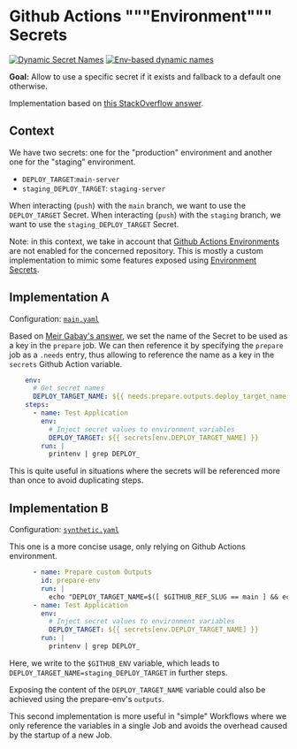 # Github Actions """Environment""" Secrets

[![Dynamic Secret Names](https://github.com/tbobm/gh-test-secret-management/actions/workflows/main.yaml/badge.svg)](https://github.com/tbobm/gh-test-secret-management/actions/workflows/main.yaml) [![Env-based dynamic names](https://github.com/tbobm/gh-test-secret-management/actions/workflows/synthetic.yaml/badge.svg)](https://github.com/tbobm/gh-test-secret-management/actions/workflows/synthetic.yaml)

**Goal:** Allow to use a specific secret if it exists and fallback to a default one otherwise.

Implementation based on [this StackOverflow answer][so-answer].

[so-answer]: https://stackoverflow.com/questions/61255989/dynamically-retrieve-github-actions-secret/61272209#61272209

## Context

We have two secrets: one for the "production" environment and another one for the "staging" environment.

- `DEPLOY_TARGET`:`main-server`
- `staging_DEPLOY_TARGET`: `staging-server`

When interacting (`push`) with the `main` branch, we want to use the `DEPLOY_TARGET` Secret.
When interacting (`push`) with the `staging` branch, we want to use the `staging_DEPLOY_TARGET` Secret.

Note: in this context, we take in account that [Github Actions Environments][gh-envs] are not enabled
for the concerned repository. This is mostly a custom implementation to mimic some features
exposed using [Environment Secrets][gh-env-secrets].

[gh-env-secrets]: https://docs.github.com/en/actions/deployment/targeting-different-environments/using-environments-for-deployment#environment-secrets
[gh-envs]: https://docs.github.com/en/actions/deployment/targeting-different-environments/using-environments-for-deployment#about-environments

## Implementation A

Configuration: [`main.yaml`](./.github/workflows/main.yaml)

Based on [Meir Gabay's answer][so-mg], we set the name of the Secret to be used as a key in the `prepare` job.
We can then reference it by specifying the `prepare` job as a `.needs` entry, thus allowing to reference the name
as a key in the `secrets` Github Action variable.

[so-mg]: https://stackoverflow.com/users/5285732/meir-gabay

```yaml
    env:
      # Get secret names
      DEPLOY_TARGET_NAME: ${{ needs.prepare.outputs.deploy_target_name }}
    steps:
      - name: Test Application
        env:
          # Inject secret values to environment variables
          DEPLOY_TARGET: ${{ secrets[env.DEPLOY_TARGET_NAME] }}
        run: |
          printenv | grep DEPLOY_
```

This is quite useful in situations where the secrets will be referenced more
than once to avoid duplicating steps.

## Implementation B

Configuration: [`synthetic.yaml`](./.github/workflows/synthetic.yaml)

This one is a more concise usage, only relying on Github Actions environment.

```yaml
      - name: Prepare custom Outputs
        id: prepare-env
        run: |
          echo "DEPLOY_TARGET_NAME=$([ $GITHUB_REF_SLUG == main ] && echo DEPLOY_TARGET || echo ${GITHUB_REF_SLUG}_DEPLOY_TARGET)" >> $GITHUB_ENV
      - name: Test Application
        env:
          # Inject secret values to environment variables
          DEPLOY_TARGET: ${{ secrets[env.DEPLOY_TARGET_NAME] }}
        run: |
          printenv | grep DEPLOY_
```

Here, we write to the `$GITHUB_ENV` variable, which leads to `DEPLOY_TARGET_NAME=staging_DEPLOY_TARGET` in further steps.

Exposing the content of the `DEPLOY_TARGET_NAME` variable could also be achieved using the prepare-env's `outputs`.

This second implementation is more useful in "simple" Workflows where we only reference the variables in a single Job and avoids
the overhead caused by the startup of a new Job.
